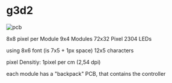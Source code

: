 g3d2
============


![pcb](/sebseb7/g3d2/raw/master/8x8_leds.jpg)

8x8 pixel per Module
9x4 Modules
72x32 Pixel
2304 LEDs

using 8x6 font (is 7x5 + 1px space)
12x5 characters


pixel Densitiy: 1pixel per cm (2,54 dpi)

each module has a "backpack" PCB, that contains the controller


